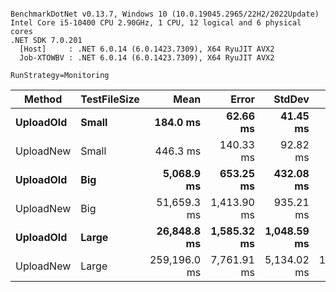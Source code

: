 ```

BenchmarkDotNet v0.13.7, Windows 10 (10.0.19045.2965/22H2/2022Update)
Intel Core i5-10400 CPU 2.90GHz, 1 CPU, 12 logical and 6 physical cores
.NET SDK 7.0.201
  [Host]     : .NET 6.0.14 (6.0.1423.7309), X64 RyuJIT AVX2
  Job-XTOWBV : .NET 6.0.14 (6.0.1423.7309), X64 RyuJIT AVX2

RunStrategy=Monitoring  

```
|    Method | TestFileSize |         Mean |       Error |      StdDev |      StdErr |          Min |           Q1 |       Median |           Q3 |          Max |   Op/s |
|---------- |------------- |-------------:|------------:|------------:|------------:|-------------:|-------------:|-------------:|-------------:|-------------:|-------:|
| **UploadOld** |        **Small** |     **184.0 ms** |    **62.66 ms** |    **41.45 ms** |    **13.11 ms** |     **138.0 ms** |     **161.4 ms** |     **180.6 ms** |     **191.3 ms** |     **287.9 ms** | **5.4356** |
| UploadNew |        Small |     446.3 ms |   140.33 ms |    92.82 ms |    29.35 ms |     271.6 ms |     394.2 ms |     466.9 ms |     499.9 ms |     573.6 ms | 2.2407 |
| **UploadOld** |          **Big** |   **5,068.9 ms** |   **653.25 ms** |   **432.08 ms** |   **136.64 ms** |   **4,641.3 ms** |   **4,720.6 ms** |   **4,938.1 ms** |   **5,363.8 ms** |   **5,956.8 ms** | **0.1973** |
| UploadNew |          Big |  51,659.3 ms | 1,413.90 ms |   935.21 ms |   295.74 ms |  50,411.8 ms |  50,806.8 ms |  51,665.2 ms |  52,400.3 ms |  53,003.5 ms | 0.0194 |
| **UploadOld** |        **Large** |  **26,848.8 ms** | **1,585.32 ms** | **1,048.59 ms** |   **331.59 ms** |  **25,180.1 ms** |  **25,857.5 ms** |  **27,389.5 ms** |  **27,547.4 ms** |  **28,005.5 ms** | **0.0372** |
| UploadNew |        Large | 259,196.0 ms | 7,761.91 ms | 5,134.02 ms | 1,623.52 ms | 251,472.8 ms | 255,176.9 ms | 259,538.1 ms | 261,242.3 ms | 268,141.2 ms | 0.0039 |
